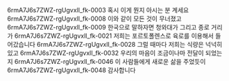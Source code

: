 6rmA7J6s7ZWZ-rgUgvxlI_fk-0003 혹시 이게 뭔지 아시는 분 계세요
6rmA7J6s7ZWZ-rgUgvxlI_fk-0008 이와 같이 모든 것이 무너졌고
6rmA7J6s7ZWZ-rgUgvxlI_fk-0009 한국으로 말하자면 청와대가 그리고 종로 거리가
6rmA7J6s7ZWZ-rgUgvxlI_fk-0021 저희는 포르토폴렌스로 육로를 이용해서 들어갔습니다
6rmA7J6s7ZWZ-rgUgvxlI_fk-0028 그럴 때마다 저희는 식량은 넉넉히 있고
6rmA7J6s7ZWZ-rgUgvxlI_fk-0032 우리의 마음이 조금이나마 전달이 되었는지
6rmA7J6s7ZWZ-rgUgvxlI_fk-0046 이 사람들에게 새로운 삶을 주었듯이
6rmA7J6s7ZWZ-rgUgvxlI_fk-0048 감사합니다
